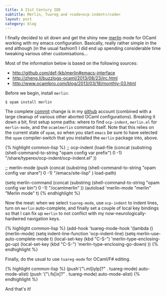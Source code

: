 ```yaml
---
title: A 21st Century IDE
subtitle: Merlin, Tuareg and <code>ocp-indent</code>
layout: post
category: blog
---
```


I finally decided to sit down and get the shiny new [merlin][] mode for OCaml working with my emacs configuration. Basically, really rather simple in the end although (in the usual fashion!) I did end up spending considerable time tweaking various other customisations...

Most of the information below is based on the following sources:

+ <http://github.com/def-lkb/merlin#emacs-interface>
+ <http://zheng.li/buzzlogs-ocaml/2013/08/23/irc.html>
+ <http://www.ocamlpro.com/blog/2013/03/18/monthly-03.html>

Before we begin, install `merlin`:

    $ opam install merlin

The complete [commit][] change is in my [github][] account (combined with a large cleanup of various other aborted OCaml configurations). Breaking it down a bit, first setup some paths: where to find `ocp-indent`,  `merlin.el` for `merlin-mode`, and the `ocamlmerlin` command itself. Note that this relies on the current state of `opam`, so when you start `emacs` be sure to have selected the `opam` compiler-switch that you installed the `merlin` package into, above.

{% highlight common-lisp %}
;; ocp-indent
(load-file (concat
            (substring (shell-command-to-string "opam config var prefix") 0 -1)
            "/share/typerex/ocp-indent/ocp-indent.el"
            ))

;; merlin-mode
(push (concat
       (substring (shell-command-to-string "opam config var share") 0 -1)
       "/emacs/site-lisp"
       )
      load-path)

(setq merlin-command
      (concat
       (substring (shell-command-to-string "opam config var bin") 0 -1)
       "/ocamlmerlin"
       ))
(autoload 'merlin-mode "merlin" "Merlin mode" t)
{% endhighlight %}

Now the meat: when we select `tuareg-mode`, use `ocp-indent` to indent lines, turn on `merlin` auto-complete, and finally set a couple of local key bindings so that I can fix up `merlin` to not conflict with my now-neurologically-hardwired navigation keys.

{% highlight common-lisp %}
(add-hook 'tuareg-mode-hook
          '(lambda ()
             (merlin-mode)
             (setq indent-line-function 'ocp-indent-line)
             (setq merlin-use-auto-complete-mode t)
             (local-set-key (kbd "C-S-<up>") 'merlin-type-enclosing-go-up)
             (local-set-key (kbd "C-S-<down>") 'merlin-type-enclosing-go-down)
             ))
{% endhighlight %}

Finally, do the usual to use `tuareg-mode` for OCaml/F# editing.

{% highlight common-lisp %}
(push'("\\.ml[iylp]?" . tuareg-mode) auto-mode-alist)
(push '("\\.fs[ix]?" . tuareg-mode) auto-mode-alist)
{% endhighlight %}

And that's it!

[merlin]: http://kiwi.iuwt.fr/~asmanur/blog/merlin/
[commit]: https://github.com/mor1/rc-files/commit/4a2b0be59081d6df0640af39b48c75c20443c8dc
[github]: http://github.com/mor1

